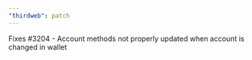 ```yaml
---
"thirdweb": patch
---
```


Fixes #3204 - Account methods not properly updated when account is changed in wallet
